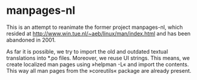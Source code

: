# manpages-nl

This is an attempt to reanimate the former project manpages-nl, which resided
at http://www.win.tue.nl/~aeb/linux/man/index.html and has been abandoned in
2001.

As far it is possible, we try to import the old and outdated textual
translations into *.po files. Moreover, we reuse UI strings. This means, we
create localized man pages using »helpman -L« and import the contents. This way
all man pages from the »coreutils« package are already present.
